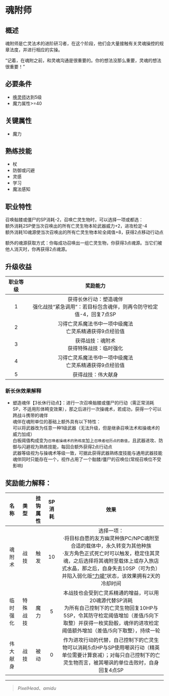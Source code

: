 # 魂附师

## 概述

魂附师是亡灵法术的进阶研习者，在这个阶段，他们会大量接触有关灵魂操控的规章法度，并进行相应的实操。

“记着，在魂附之前，和灵魂沟通是很重要的。你的想法没那么重要，灵魂的想法很重要！”

## 必要条件

* <a href="../summonLich" target="_blank">唤灵师</a>达到5级
* 魔力属性>=40

## 关键属性

* 魔力

## 熟练技能

* 杖
* 防御或闪避
* 灵感
* 学习
* 魔法感知
  
## 职业特性

召唤骷髅或僵尸的SP消耗-2，召唤亡灵生物时，可以选择一项或都选：<br>
额外消耗2SP使当次召唤出的所有亡灵生物本轮武器威力+2，进攻检定-4<br>
额外消耗10魂源使当次召唤出的所有亡灵生物本轮全阈值+8，获得2点移动行动点

额外的魂源获取方式：你每成功召唤出一组亡灵生物，你获得3点魂源。当它们被他人消灭时，你再获得2点魂源。

## 升级收益

职业等级|奖励能力
:--:|:--:
1|获得长休行动：塑造魂伴<br>强化战技“紧急调用”：若目标包含魂伴，则再令防守检定值-4，回复7点SP
2|习得亡灵系魔法书中一项中级魔法<br>亡灵系精通获得9点经验值
3|获得战技：魂附术<br>获得特殊战技：临时强化
4|习得亡灵系魔法书中一项中级魔法<br>亡灵系精通获得9点经验值
5|获得战技：伟大献身

### 新长休效果解释

* 塑造魂伴【3长休行动点】：进行一次召唤骷髅或僵尸的行动（需正常消耗SP，不适用形体畸变效果），那之后进行一次操魂术，若成功，获得一个可以跨战斗携带的魂伴<br>魂伴在魂附单位的基础上额外具有以下特性：<br>可以将武器改为任意一种1级武器（无法升级，但是继承召唤法术和操魂术的威力加成）<br>白板阈值构成变为`召唤者操魂术的熟练度`加上`召唤者经历点的数值`，且武器进攻、防御与闪避视为熟练技能，每回合额外获得2点行动点<br>武器等级视为与操魂术等级一致，可据此获得武器熟练度技能与通用武器技能<br>魂伴同时只能存在一个，视作占用了一个骷髅/僵尸的召唤位(常规召唤位不受影响)

## 奖励能力解释：

名称|类型|挂钩属性|SP消耗|效果
:--:|:--:|:--:|:--:|:--:
魂附术|战技|触发|10|选择一项：<br>·将目标自愿的友方幽灵种族PC/NPC魂附至合适的载体中，永久转变为其他种族<br>·友方角色正式死亡时可以触发，稳定住其灵魂，之后选择将其魂附至载体上或存入旅店式水晶，那之后，自身失去10SP（可为负）并陷入弱化版<a href="../../../../status/normal/#力竭" target="_blank">“力竭”</a>状态，该效果拥有2天的冷却时间
临时强化|特殊战技|魔力|5|本战技也会受到亡灵系精通的增益，可以用20魂源代替SP消耗<br>为所有自己控制下的亡灵生物回复10HP与5SP，令其防守检定阈值增加（差值/5向下取整）并获得一枚奖励骰，魂伴的进攻检定阈值额外增加（差值/5向下取整），持续一轮
伟大献身|战技|被动|0|作为进攻行动的代替，自己控制下的亡灵生物可以消耗5点HP与SP使用嘲讽行动（精英单位需要计算衰减）；对每只自己控制下的亡灵生物而言，被其嘲讽的单位击败时，自身回复4点SP

---

> *PixelHead*、*amidu*